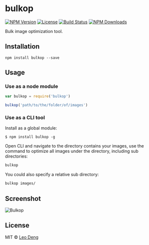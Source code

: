 # bulkop

[![NPM Version](https://img.shields.io/npm/v/bulkop.svg?style=flat)](https://www.npmjs.com/package/bulkop) 
[![License](https://img.shields.io/npm/l/bulkop.svg?style=flat)](https://www.npmjs.com/package/bulkop) 
[![Build Status](https://img.shields.io/travis/myst729/bulkop.svg?style=flat)](https://travis-ci.org/myst729/bulkop) 
[![NPM Downloads](https://img.shields.io/npm/dm/bulkop.svg?style=flat)](https://www.npmjs.com/package/bulkop) 

Bulk image optimization tool.

## Installation

```
npm install bulkop --save
```

## Usage

### Use as a node module

```js
var bulkop = require('bulkop')

bulkop('path/to/the/folder/of/images')
```


### Use as a CLI tool

Install as a global module:
```
$ npm install bulkop -g
```

Open CLI and navigate to the directory contains your images, use the command to optimize all images under the directory, including sub directories:
```bash
bulkop
```

You could also specify a relative sub directory:
```bash
bulkop images/
```


## Screenshot

![Bulkop](https://raw.githubusercontent.com/myst729/bulkop/master/screenshots/screenshot.png)


## License

MIT © [Leo Deng](http://myst729.github.io/)
